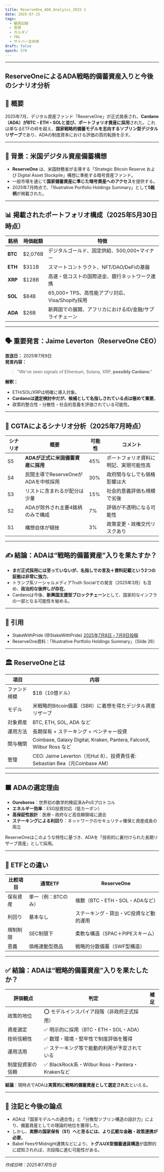 ```yaml
---
title: ReserveOne_ADA_Analysis_2025 1
date: 2025-07-15
tags:
  - 観測記録
  - 思想
  - カルダノ
  - FBL
  - サイバー生命体
draft: false
epoch: 570
---
```


---
## ReserveOneによるADA戦略的備蓄資産入りと今後のシナリオ分析

## 🧾 概要

2025年7月、デジタル資産ファンド「ReserveOne」が正式発表され、**Cardano（ADA）がBTC・ETH・SOLと並び、ポートフォリオ資産に採用**された。これは単なるETFの枠を超え、**国家戦略的備蓄モデルを志向するソブリン型デジタルリザーブ**であり、ADAの制度資本における評価の質的転換を示す。

---

## 🔷 背景：米国デジタル資産備蓄構想

- **ReserveOne** は、米国財務省が主導する「Strategic Bitcoin Reserve および Digital Asset Stockpile」構想に準拠する暗号資産ファンド。
- 一般市場を通じて**国家備蓄資産に準じた暗号資産へのアクセス**を提供する。
- 2025年7月時点で、「Illustrative Portfolio Holdings Summary」として**5銘柄**が掲載された。

---

## 📊 掲載されたポートフォリオ構成（2025年5月30日時点）

| 銘柄 | 時価総額 | 特徴 |
|------|----------|------|
| **BTC** | $2,076B | デジタルゴールド、固定供給、500,000+マイナー |
| **ETH** | $311B | スマートコントラクト、NFT/DAO/DeFiの基盤 |
| **XRP** | $128B | 高速・低コストの国際送金、銀行ネットワーク連携 |
| **SOL** | $84B | 65,000+ TPS、高性能アプリ対応、Visa/Shopify採用 |
| **ADA** | $26B | 新興国での展開、アフリカにおけるID/金融/サプライチェーン |

---

## 🗣️ 重要発言：Jaime Leverton（ReserveOne CEO）

**放送日：** 2025年7月9日  
**発言内容：**
> “We've seen signals of Ethereum, Solana, XRP, **possibly Cardano**.”

**解釈：**
- ETH/SOL/XRPは明確に導入対象。
- **Cardanoは選定検討中だが、候補として名指しされている点は極めて重要**。
- 政策的整合性・分散性・社会的意義を評価されている可能性。

---

## 🔮 CGTAによるシナリオ分析（2025年7月時点）

| シナリオ | 概要 | 可能性 | コメント |
|----------|------|--------|----------|
| S5 | **ADAが正式に米国備蓄資産に採用** | 45% | ポートフォリオ資料に明記、実現可能性高 |
| S4 | 民間主導でReserveOneがADAを中核採用 | 30% | 政府関与なしでも価格影響は大 |
| S3 | リストに含まれるが配分は少量 | 15% | 社会的意義評価も規模で劣後 |
| S2 | ADAが除外され主要4銘柄のみで構成 | 7% | 評価が不透明になる可能性 |
| S1 | 構想自体が頓挫 | 3% | 政策変更・政権交代リスクあり |

---

## ✍️ 結論：ADAは“戦略的備蓄資産”入りを果たすか？

- **まだ正式採用には至っていないが、名指しでの言及＋資料記載という2つの証拠は非常に強力**。
- トランプ系ソーシャルメディアTruth Socialでの発言（2025年3月）も含め、**政治的な後押しが存在**。
- Cardanoは今後、**新興国支援型ブロックチェーン**として、国家的なインフラの一部となる可能性を秘める。

---

## 🧾 引用

- StakeWithPride (@StakeWithPride) [2025年7月8日・7月9日投稿](https://twitter.com/StakeWithPride)
- ReserveOne資料：「Illustrative Portfolio Holdings Summary」（Slide 26）


---

## 🏛 ReserveOneとは

| 項目 | 内容 |
|------|------|
| ファンド規模 | $1B（10億ドル） |
| モデル | 米戦略的Bitcoin備蓄（SBR）に着想を得たデジタル資産リザーブ |
| 対象資産 | BTC, ETH, SOL, ADA など |
| 運用方法 | 長期保有 + ステーキング + ベンチャー投資 |
| 関与機関 | Coinbase, Galaxy Digital, Kraken, Pantera, FalconX, Wilbur Ross など |
| 管理 | CEO: Jaime Leverton（元Hut 8）、投資責任者: Sebastian Bea（元Coinbase AM） |

---

## 🟩 ADAの選定理由

- **Ouroboros**：世界初の数学的検証済みPoSプロトコル
- **エネルギー効率**：ESG投資対応（低カーボン）
- **高保証性設計**：医療・政府など高信頼領域に適合
- **ステーキングによる利回り**：ネットワークのセキュリティ確保と資産成長の両立

ReserveOneはこのような特性に基づき、ADAを「技術的に裏付けられた長期リザーブ資産」として採用。

---

## 🔄 ETFとの違い

| 比較項目 | 通常ETF | ReserveOne |
|----------|---------|------------|
| 保有資産 | 単一（例：BTCのみ） | 複数（BTC・ETH・SOL・ADAなど） |
| 利回り | 基本なし | ステーキング・貸出・VC投資など動的運用 |
| 規制制限 | SEC制限下 | 柔軟な構造（SPAC＋PIPEスキーム） |
| 意義 | 価格連動型商品 | 戦略的分散備蓄（SWF型構造） |

---

## ✅ 結論：ADAは“戦略的備蓄資産”入りを果たしたか？

| 評価観点 | 判定 | 補足 |
|----------|------|------|
| 政策的地位 | ⭕️ モデルインスパイア段階（非政府正式採用） |
| 資産選定 | ✅ 明示的に採用（BTC・ETH・SOL・ADA） |
| 技術信頼性 | ✅ 数理・環境・堅牢性で制度評価を獲得 |
| 運用活用 | ✅ ステーキング等で能動的利用が予定されている |
| 制度投資家の信頼 | ✅ BlackRock系・Wilbur Ross・Pantera・Krakenなど |

**結論**：現時点でADAは**実質的に戦略的備蓄資産として選定された**といえる。


---

## 📌 注記と今後の論点

- ADAは「国家モデルへの適合性」と「分散型ソブリン構造の設計力」により、備蓄資産としての理論的地位を獲得した。
- しかし、**実際の国家保有（S1）へと至るには、より広範な金融・政策連携が必要**。
- Babel FeesやMidnight連携などにより、**トグルUX型備蓄通貨構造**が国際的に認知されれば、次段階に進む可能性がある。

---

*作成日時：2025年7月15日*
